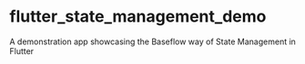 # flutter_state_management_demo
A demonstration app showcasing the Baseflow way of State Management in Flutter
